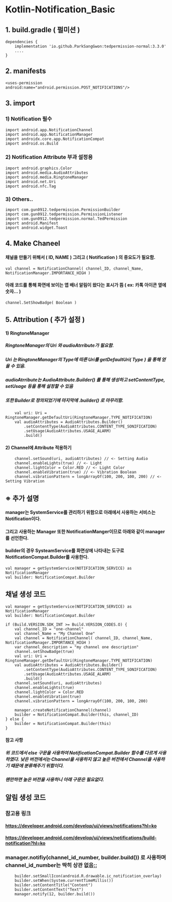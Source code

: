 # Kotlin-Notification_Basic
## 1. build.gradle ( 펄미션 )
    dependencies {
        implementation 'io.github.ParkSangGwon:tedpermission-normal:3.3.0'
        ....
    }

## 2. manifests
    <uses-permission android:name="android.permission.POST_NOTIFICATIONS"/>

## 3. import
###   1) Notification 필수
    import android.app.NotificationChannel
    import android.app.NotificationManager
    import androidx.core.app.NotificationCompat
    import android.os.Build

###   2) Notification Attribute 부과 설정용
    import android.graphics.Color
    import android.media.AudioAttributes
    import android.media.RingtoneManager
    import android.net.Uri
    import android.nfc.Tag

###   3) Others..
    import com.gun0912.tedpermission.PermissionBuilder
    import com.gun0912.tedpermission.PermissionListener
    import com.gun0912.tedpermission.normal.TedPermission
    import android.Manifest
    import android.widget.Toast

## 4. Make Chaneel
#### 채널을 만들기 위해서 ( ID, NAME ) 그리고 ( Notification ) 의 중요도가 필요함.
    val channel = NotificationChannel( channel_ID, channel_Name, NotificationManager.IMPORTANCE_HIGH )

#### 아래 코드를 통해 화면에 보이는 앱 배너 알림이 왔다는 표시가 뜸 ( ex: 카톡 아이콘 옆에 숫자... )
    channel.SetShowBadge( Boolean )

## 5. Attribution ( 추가 설정 )

#### 1) RingtoneManager
##### RingtoneManager의 Uri 와 audioAtrribute가 필요함.
##### Uri 는 RingtoneManager의 Type에 따른 Uri를 getDefaultUri( Type ) 을 통해 얻을 수 있음.
##### audioAtrribute는 AudioAttribute.Builder() 를 통해 생성하고 setContentType, setUsage 등을 통해 설정할 수 있음
##### 또한 Builder로 정의되었기에 마지막에 .builder() 로 마무리함.
        val uri: Uri = RingtoneManager.getDefaultUri(RingtoneManager.TYPE_NOTIFICATION)
        val audioAttributes = AudioAttributes.Builder()
            .setContentType(AudioAttributes.CONTENT_TYPE_SONIFICATION)
            .setUsage(AudioAttributes.USAGE_ALARM)
            .build()

#### 2) Channel에 Attribute 적용하기
        channel.setSound(uri, audioAttributes) // <- Setting Audio
        channel.enableLights(true) // <- Light
        channel.lightColor = Color.RED // <- Light Color
        channel.enableVibration(true) // <- Vibration Boolean
        channel.vibrationPattern = longArrayOf(100, 200, 100, 200) // <- Setting Vibration

## ※ 추가 설명
#### manager는 SystemService를 관리하기 위함으로 아래에서 사용하는 서비스는 Notification이다.
#### 그리고 사용하는 Manager 또한 NotificationManger이므로 아래와 같이 manager를 선언한다.
#### builder의 경우 SysteamService를 화면상에 나타내는 도구로 NotificationCompat.Builder를 사용한다.
    val manager = getSystemService(NOTIFICATION_SERVICE) as NotificationManager
    val builder: NotificationCompat.Builder

## 채널 생성 코드
    val manager = getSystemService(NOTIFICATION_SERVICE) as NotificationManager
    val builder: NotificationCompat.Builder

    if (Build.VERSION.SDK_INT >= Build.VERSION_CODES.O) {
        val channel_ID = "one-channel"
        val channel_Name = "My Channel One"
        val channel = NotificationChannel( channel_ID, channel_Name, NotificationManager.IMPORTANCE_HIGH )
        var channel_description = "my channel one description"
        channel.setShowBadge(true)
        val uri: Uri = RingtoneManager.getDefaultUri(RingtoneManager.TYPE_NOTIFICATION)
        val audioAttributes = AudioAttributes.Builder()
            .setContentType(AudioAttributes.CONTENT_TYPE_SONIFICATION)
            .setUsage(AudioAttributes.USAGE_ALARM)
            .build()
        channel.setSound(uri, audioAttributes)
        channel.enableLights(true)
        channel.lightColor = Color.RED
        channel.enableVibration(true)
        channel.vibrationPattern = longArrayOf(100, 200, 100, 200)

        manager.createNotificationChannel(channel)
        builder = NotificationCompat.Builder(this, channel_ID)
    } else {
        builder = NotificationCompat.Builder(this)
    }

#### 참고 사항
##### 위 코드에서 else 구문을 사용하여 NotificationCompat.Builder 함수를 다르게 사용하였다.  낮은 버전에서는 Channel을 사용하지 않고 높은 버전에서 Channel을 사용하기 때문에 분류해주기 위함이다.
##### 왠만하면 높은 버전을 사용하니 아래 구문은 필요없다.


## 알림 생성 코드
### 참고용 링크
#### https://developer.android.com/develop/ui/views/notifications?hl=ko 
#### https://developer.android.com/develop/ui/views/notifications/build-notification?hl=ko
  
### manager.notifiy(channel_id_number, builder.build()) 로 사용하며 channel_id_number는 딱히 상관 없음;;
        builder.setSmallIcon(android.R.drawable.ic_notification_overlay)
        builder.setWhen(System.currentTimeMillis())
        builder.setContentTitle("Content")
        builder.setContentText("Text")
        manager.notify(12, builder.build())
